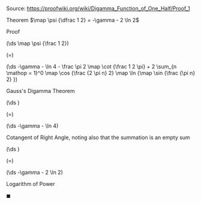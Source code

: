 # 

Source: https://proofwiki.org/wiki/Digamma_Function_of_One_Half/Proof_1

Theorem
$\map \psi {\dfrac 1 2} = -\gamma - 2 \ln 2$


Proof













\(\ds \map \psi {\frac 1 2}\)

\(=\)







\(\ds -\gamma - \ln 4 - \frac \pi 2 \map \cot {\frac 1 2 \pi} + 2 \sum_{n \mathop = 1}^0 \map \cos {\frac {2 \pi n} 2} \map \ln {\map \sin {\frac {\pi n} 2} }\)





Gauss's Digamma Theorem














\(\ds \)

\(=\)







\(\ds -\gamma - \ln 4\)





Cotangent of Right Angle, noting also that the summation is an empty sum














\(\ds \)

\(=\)







\(\ds -\gamma - 2 \ln 2\)





Logarithm of Power



$\blacksquare$





